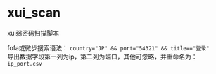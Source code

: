 # xui_scan
xui弱密码扫描脚本

fofa或微步搜索语法：
`country="JP" && port="54321" && title=="登录"`  <br />
导出数据字段第一列为ip，第二列为端口，其他可忽略，并重命名为：`ip_port.csv`
